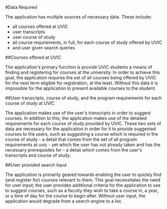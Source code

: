 #Data Required

The application has multiple sources of necessary data. These include:

- all courses offered at UVIC
- user transcripts
- user course of study
- all course requirements, in full, for each course of study offered by UVIC
- and user given search queries

##Courses offered at UVIC

The application's primary function is provide UVIC students a means of finding and registering for courses
at the university. In order to achieve this goal, the application requires the set of all courses being
offered by UVIC for the next term eligible for registration, at the least. Without this data it is
impossible for the application to present available courses to the student.

##User transcripts, course of study, and the program requirements for each course of study at UVIC

The application makes use of the user's transcripts in order to suggest courses. In addition to this,
the application makes use of the detailed requirements for each course of study provided by UVIC.
These two sets of data are necessary for the application in order for it to provide suggested courses
to the users, such as suggesting a course which is required in the course of study - a detail that
comes from the set of all program requirements at uvic - yet which the user has not already taken and
has the necessary prerequisites for - a detail which comes from the user's transcripts and course
of study.

##User provided search input

The application is primarily geared towards enabling the user to quickly find (and register for)
courses relevant to them. This goal necessitates the need for user input; the user provides additional
criteria for the application to use to suggest courses, such as a faculty they wish to take a course
in, a year, or a time of day for the course to begin after. Without user input, the application
would degrade from a search engine to a list.
